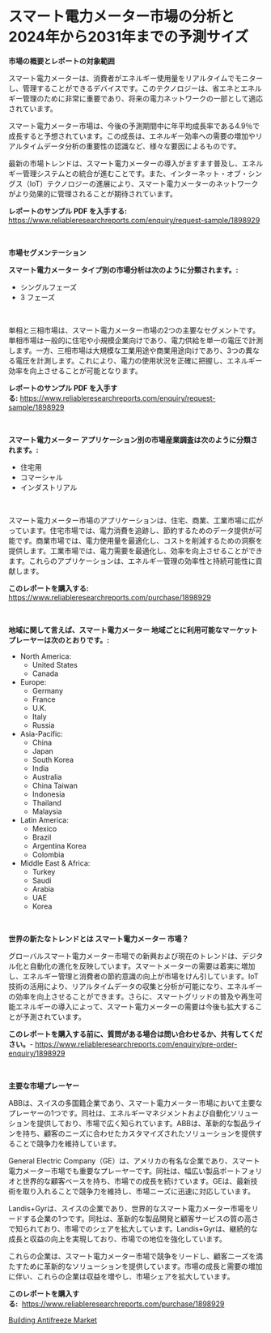 <p><h1>スマート電力メーター市場の分析と2024年から2031年までの予測サイズ</h1></p><p><strong>市場の概要とレポートの対象範囲</strong></p>
<p><p>スマート電力メーターは、消費者がエネルギー使用量をリアルタイムでモニターし、管理することができるデバイスです。このテクノロジーは、省エネとエネルギー管理のために非常に重要であり、将来の電力ネットワークの一部として適応されています。</p><p>スマート電力メーター市場は、今後の予測期間中に年平均成長率である4.9％で成長すると予想されています。この成長は、エネルギー効率への需要の増加やリアルタイムデータ分析の重要性の認識など、様々な要因によるものです。</p><p>最新の市場トレンドは、スマート電力メーターの導入がますます普及し、エネルギー管理システムとの統合が進むことです。また、インターネット・オブ・シングス（IoT）テクノロジーの進展により、スマート電力メーターのネットワークがより効果的に管理されることが期待されています。</p></p>
<p><strong>レポートのサンプル PDF を入手する:</strong> <a href="https://www.reliableresearchreports.com/enquiry/request-sample/1898929">https://www.reliableresearchreports.com/enquiry/request-sample/1898929</a></p>
<p>&nbsp;</p>
<p><strong>市場セグメンテーション</strong></p>
<p><strong>スマート電力メーター タイプ別の市場分析は次のように分類されます。:</strong></p>
<p><ul><li>シングルフェーズ</li><li>3 フェーズ</li></ul></p>
<p>&nbsp;</p>
<p><p>単相と三相市場は、スマート電力メーター市場の2つの主要なセグメントです。単相市場は一般的に住宅や小規模企業向けであり、電力供給を単一の電圧で計測します。一方、三相市場は大規模な工業用途や商業用途向けであり、3つの異なる電圧を計測します。これにより、電力の使用状況を正確に把握し、エネルギー効率を向上させることが可能となります。</p></p>
<p><strong>レポートのサンプル PDF を入手する:</strong>&nbsp;<a href="https://www.reliableresearchreports.com/enquiry/request-sample/1898929">https://www.reliableresearchreports.com/enquiry/request-sample/1898929</a></p>
<p>&nbsp;</p>
<p><strong> スマート電力メーター アプリケーション別の市場産業調査は次のように分類されます。:</strong></p>
<p><ul><li>住宅用</li><li>コマーシャル</li><li>インダストリアル</li></ul></p>
<p>&nbsp;</p>
<p><p>スマート電力メーター市場のアプリケーションは、住宅、商業、工業市場に広がっています。住宅市場では、電力消費を追跡し、節約するためのデータ提供が可能です。商業市場では、電力使用量を最適化し、コストを削減するための洞察を提供します。工業市場では、電力需要を最適化し、効率を向上させることができます。これらのアプリケーションは、エネルギー管理の効率性と持続可能性に貢献します。</p></p>
<p><strong>このレポートを購入する:</strong>&nbsp; <a href="https://www.reliableresearchreports.com/purchase/1898929">https://www.reliableresearchreports.com/purchase/1898929</a></p>
<p>&nbsp;</p>
<p><strong>地域に関して言えば、スマート電力メーター 地域ごとに利用可能なマーケットプレーヤーは次のとおりです。:</strong></p>
<p><ul>
    <li>
        North America:
        <ul>
            <li>United States</li>
            <li>Canada</li>
        </ul>
    </li>
    <li>
        Europe:
        <ul>
            <li>Germany</li>
            <li>France</li>
            <li>U.K.</li>
            <li>Italy</li>
            <li>Russia</li>
        </ul>
    </li>
    <li>
        Asia-Pacific:
        <ul>
            <li>China</li>
            <li>Japan</li>
            <li>South Korea</li>
            <li>India</li>
            <li>Australia</li>
            <li>China Taiwan</li>
            <li>Indonesia</li>
            <li>Thailand</li>
            <li>Malaysia</li>
        </ul>
    </li>
    <li>
        Latin America:
        <ul>
            <li>Mexico</li>
            <li>Brazil</li>
            <li>Argentina Korea</li>
            <li>Colombia</li>
        </ul>
    </li>
    <li>
        Middle East & Africa:
        <ul>
            <li>Turkey</li>
            <li>Saudi</li>
            <li>Arabia</li>
            <li>UAE</li>
            <li>Korea</li>
        </ul>
    </li>
    </ul></p>
<p>&nbsp;</p>
<p><strong>世界の新たなトレンドとは スマート電力メーター 市場？</strong></p>
<p><p>グローバルスマート電力メーター市場での新興および現在のトレンドは、デジタル化と自動化の進化を反映しています。スマートメーターの需要は着実に増加し、エネルギー管理と消費者の節約意識の向上が市場をけん引しています。IoT技術の活用により、リアルタイムデータの収集と分析が可能になり、エネルギーの効率を向上させることができます。さらに、スマートグリッドの普及や再生可能エネルギーの導入によって、スマート電力メーターの需要は今後も拡大することが予測されています。</p></p>
<p><strong>このレポートを購入する前に、質問がある場合は問い合わせるか、共有してください。</strong>- <a href="https://www.reliableresearchreports.com/enquiry/pre-order-enquiry/1898929">https://www.reliableresearchreports.com/enquiry/pre-order-enquiry/1898929</a></p>
<p>&nbsp;</p>
<p><strong>主要な市場プレーヤー</strong></p>
<p><p>ABBは、スイスの多国籍企業であり、スマート電力メーター市場において主要なプレーヤーの1つです。同社は、エネルギーマネジメントおよび自動化ソリューションを提供しており、市場で広く知られています。ABBは、革新的な製品ラインを持ち、顧客のニーズに合わせたカスタマイズされたソリューションを提供することで競争力を維持しています。</p><p>General Electric Company（GE）は、アメリカの有名な企業であり、スマート電力メーター市場でも重要なプレーヤーです。同社は、幅広い製品ポートフォリオと世界的な顧客ベースを持ち、市場での成長を続けています。GEは、最新技術を取り入れることで競争力を維持し、市場ニーズに迅速に対応しています。</p><p>Landis+Gyrは、スイスの企業であり、世界的なスマート電力メーター市場をリードする企業の1つです。同社は、革新的な製品開発と顧客サービスの質の高さで知られており、市場でのシェアを拡大しています。Landis+Gyrは、継続的な成長と収益の向上を実現しており、市場での地位を強化しています。</p><p>これらの企業は、スマート電力メーター市場で競争をリードし、顧客ニーズを満たすために革新的なソリューションを提供しています。市場の成長と需要の増加に伴い、これらの企業は収益を増やし、市場シェアを拡大しています。</p></p>
<p><strong>このレポートを購入する:</strong>&nbsp;&nbsp;<a href="https://www.reliableresearchreports.com/purchase/1898929">https://www.reliableresearchreports.com/purchase/1898929</a></p>
<p><p><a href="https://github.com/Glendatilghmankmgz0rbhwpy/Market-Research-Report-List-1/blob/main/building-antifreeze-market.md">Building Antifreeze Market</a></p></p>